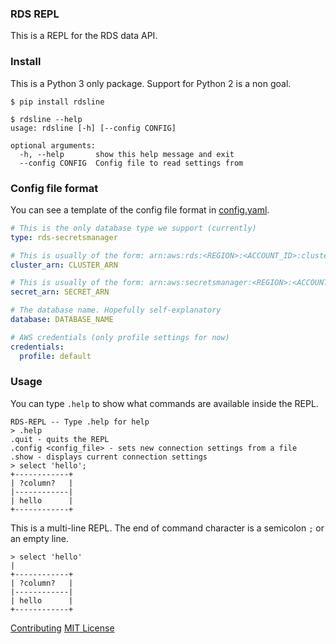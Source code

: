 ### RDS REPL
This is a REPL for the RDS data API. 

### Install
This is a Python 3 only package. Support for Python 2 is a non goal.

```
$ pip install rdsline

$ rdsline --help
usage: rdsline [-h] [--config CONFIG]

optional arguments:
  -h, --help       show this help message and exit
  --config CONFIG  Config file to read settings from
```

### Config file format
You can see a template of the config file format in [config.yaml](https://github.com/hpolloni/rdsline/blob/master/config.yaml). 

```yaml
# This is the only database type we support (currently)
type: rds-secretsmanager

# This is usually of the form: arn:aws:rds:<REGION>:<ACCOUNT_ID>:cluster:<CLUSTER_NAME>
cluster_arn: CLUSTER_ARN

# This is usually of the form: arn:aws:secretsmanager:<REGION>:<ACCOUNT_ID>:secret:<SECRET_ID>
secret_arn: SECRET_ARN

# The database name. Hopefully self-explanatory
database: DATABASE_NAME

# AWS credentials (only profile settings for now)
credentials:
  profile: default
```

### Usage
You can type `.help` to show what commands are available inside the REPL.
```
RDS-REPL -- Type .help for help
> .help
.quit - quits the REPL
.config <config_file> - sets new connection settings from a file
.show - displays current connection settings
> select 'hello';
+------------+
| ?column?   |
|------------|
| hello      |
+------------+
```

This is a multi-line REPL. The end of command character is a semicolon `;` or an empty line.
```
> select 'hello'
|
+------------+
| ?column?   |
|------------|
| hello      |
+------------+
```

[Contributing](https://github.com/hpolloni/rdsline/blob/master/CONTRIBUTING.md)
[MIT License](https://github.com/hpolloni/rdsline/blob/master/LICENSE.txt)

